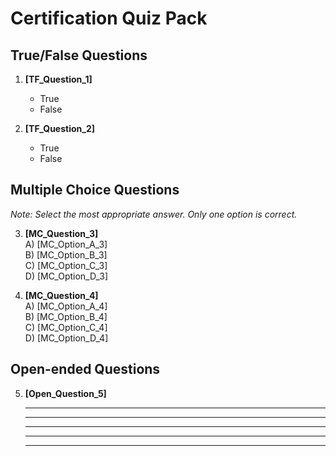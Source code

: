 # Certification Quiz Pack

## True/False Questions

1. **[TF_Question_1]**  
   - True  
   - False  

2. **[TF_Question_2]**  
   - True  
   - False  

## Multiple Choice Questions

*Note: Select the most appropriate answer. Only one option is correct.*

3. **[MC_Question_3]**  
   A) [MC_Option_A_3]  
   B) [MC_Option_B_3]  
   C) [MC_Option_C_3]  
   D) [MC_Option_D_3]  

4. **[MC_Question_4]**  
   A) [MC_Option_A_4]  
   B) [MC_Option_B_4]  
   C) [MC_Option_C_4]  
   D) [MC_Option_D_4]  

## Open-ended Questions

5. **[Open_Question_5]**  

   ________________________________________________________  

   ________________________________________________________  

   ________________________________________________________  

   ________________________________________________________  

   ________________________________________________________